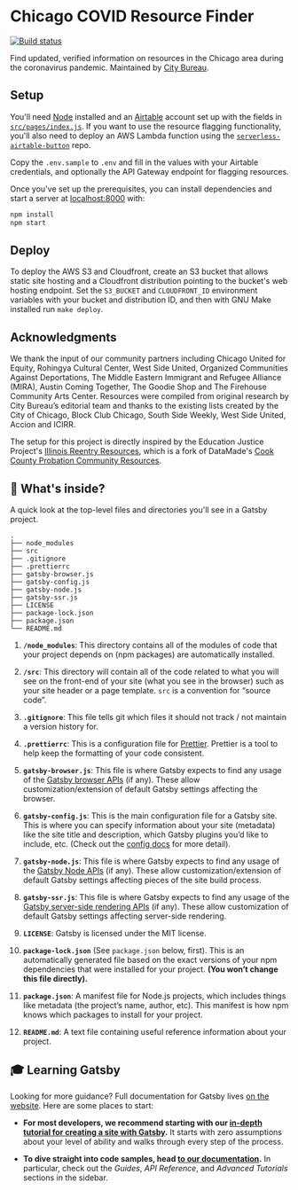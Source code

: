 # Chicago COVID Resource Finder

[![Build status](https://github.com/City-Bureau/chi-covid-resources/workflows/Deploy/badge.svg)](https://github.com/City-Bureau/chi-covid-resources/actions)

Find updated, verified information on resources in the Chicago area during the coronavirus pandemic. Maintained by [City Bureau](https://www.citybureau.org/).

## Setup

You'll need [Node](https://nodejs.org/en/) installed and an [Airtable](https://airtable.com/) account set up with the fields in [`src/pages/index.js`](./src/pages/index.js). If you want to use the resource flagging functionality, you'll also need to deploy an AWS Lambda function using the [`serverless-airtable-button`](https://github.com/City-Bureau/serverless-airtable-button) repo.

Copy the `.env.sample` to `.env` and fill in the values with your Airtable credentials, and optionally the API Gateway endpoint for flagging resources.

Once you've set up the prerequisites, you can install dependencies and start a server at [localhost:8000](http://localhost:8000) with:

```bash
npm install
npm start
```

## Deploy

To deploy the AWS S3 and Cloudfront, create an S3 bucket that allows static site hosting and a Cloudfront distribution pointing to the bucket's web hosting endpoint. Set the `S3_BUCKET` and `CLOUDFRONT_ID` environment variables with your bucket and distribution ID, and then with GNU Make installed run `make deploy`.

## Acknowledgments

We thank the input of our community partners including Chicago United for Equity, Rohingya Cultural Center, West Side United, Organized Communities Against Deportations, The Middle Eastern Immigrant and Refugee Alliance (MIRA), Austin Coming Together, The Goodie Shop and The Firehouse Community Arts Center. Resources were compiled from original research by City Bureau’s editorial team and thanks to the existing lists created by the City of Chicago, Block Club Chicago, South Side Weekly, West Side United, Accion and ICIRR.

The setup for this project is directly inspired by the Education Justice Project's [Illinois Reentry Resources](https://reentryillinois.net/resources/), which is a fork of DataMade's [Cook County Probation Community Resources](https://probationcommunityresources.org/).

## 🧐 What's inside?

A quick look at the top-level files and directories you'll see in a Gatsby project.

    .
    ├── node_modules
    ├── src
    ├── .gitignore
    ├── .prettierrc
    ├── gatsby-browser.js
    ├── gatsby-config.js
    ├── gatsby-node.js
    ├── gatsby-ssr.js
    ├── LICENSE
    ├── package-lock.json
    ├── package.json
    └── README.md

1.  **`/node_modules`**: This directory contains all of the modules of code that your project depends on (npm packages) are automatically installed.

2.  **`/src`**: This directory will contain all of the code related to what you will see on the front-end of your site (what you see in the browser) such as your site header or a page template. `src` is a convention for “source code”.

3.  **`.gitignore`**: This file tells git which files it should not track / not maintain a version history for.

4.  **`.prettierrc`**: This is a configuration file for [Prettier](https://prettier.io/). Prettier is a tool to help keep the formatting of your code consistent.

5.  **`gatsby-browser.js`**: This file is where Gatsby expects to find any usage of the [Gatsby browser APIs](https://www.gatsbyjs.org/docs/browser-apis/) (if any). These allow customization/extension of default Gatsby settings affecting the browser.

6.  **`gatsby-config.js`**: This is the main configuration file for a Gatsby site. This is where you can specify information about your site (metadata) like the site title and description, which Gatsby plugins you’d like to include, etc. (Check out the [config docs](https://www.gatsbyjs.org/docs/gatsby-config/) for more detail).

7.  **`gatsby-node.js`**: This file is where Gatsby expects to find any usage of the [Gatsby Node APIs](https://www.gatsbyjs.org/docs/node-apis/) (if any). These allow customization/extension of default Gatsby settings affecting pieces of the site build process.

8.  **`gatsby-ssr.js`**: This file is where Gatsby expects to find any usage of the [Gatsby server-side rendering APIs](https://www.gatsbyjs.org/docs/ssr-apis/) (if any). These allow customization of default Gatsby settings affecting server-side rendering.

9.  **`LICENSE`**: Gatsby is licensed under the MIT license.

10. **`package-lock.json`** (See `package.json` below, first). This is an automatically generated file based on the exact versions of your npm dependencies that were installed for your project. **(You won’t change this file directly).**

11. **`package.json`**: A manifest file for Node.js projects, which includes things like metadata (the project’s name, author, etc). This manifest is how npm knows which packages to install for your project.

12. **`README.md`**: A text file containing useful reference information about your project.

## 🎓 Learning Gatsby

Looking for more guidance? Full documentation for Gatsby lives [on the website](https://www.gatsbyjs.org/). Here are some places to start:

- **For most developers, we recommend starting with our [in-depth tutorial for creating a site with Gatsby](https://www.gatsbyjs.org/tutorial/).** It starts with zero assumptions about your level of ability and walks through every step of the process.

- **To dive straight into code samples, head [to our documentation](https://www.gatsbyjs.org/docs/).** In particular, check out the _Guides_, _API Reference_, and _Advanced Tutorials_ sections in the sidebar.
